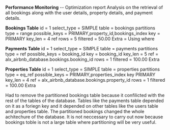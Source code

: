 **Performance Monitoring**
-- Optimization report
Analysis on the retrieval of all bookings along with the user details, property details, and payment details.

**Bookings Table**
id = 1
select_type = SIMPLE
table = bookings
partitions
type = range
possible_keys = PRIMARY,property_id,bookings_index
key = PRIMARY
key_len = 4
ref
rows = 5
filtered = 50.00
Extra = Using where

**Payments Table**
id = 1
select_type = SIMPLE
table = payments
partitions
type = ref
possible_keys = booking_id
key = booking_id
key_len = 5
ref = alx_airbnb_database.bookings.booking_id
rows = 1
filtered = 100.00
Extra

**Properties Table**
id = 1
select_type = SIMPLE
table = properties
partitions
type = eq_ref
possible_keys = PRIMARY,properties_index
key PRIMARY
key_len = 4
ref = alx_airbnb_database.bookings.property_id
rows = 1
filtered = 100.00
Extra

Had to remove the partitioned bookings table because it confilicted with the rest of the tables of the database. Tables like the payments table depended on it as a foriegn key and it depended on other tables like the users table and properties table. The partitioned bookings changed the whole achitechure of the database. It is not neccessary to carry out now because bookings toble is not a large table where partitioning will be very useful.
